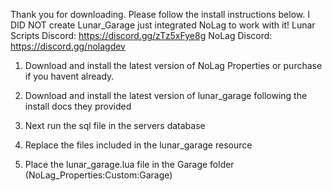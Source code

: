 Thank you for downloading. Please follow the install instructions below.
I DID NOT create Lunar_Garage just integrated NoLag to work with it!
Lunar Scripts Discord: https://discord.gg/zTz5xFye8g
NoLag Discord: https://discord.gg/nolagdev

1) Download and install the latest version of NoLag Properties or purchase if you havent already. 

2) Download and install the latest version of lunar_garage following the install docs they provided

3) Next run the sql file in the servers database

4) Replace the files included in the lunar_garage resource 

5) Place the lunar_garage.lua file in the Garage folder (NoLag_Properties:Custom:Garage)
